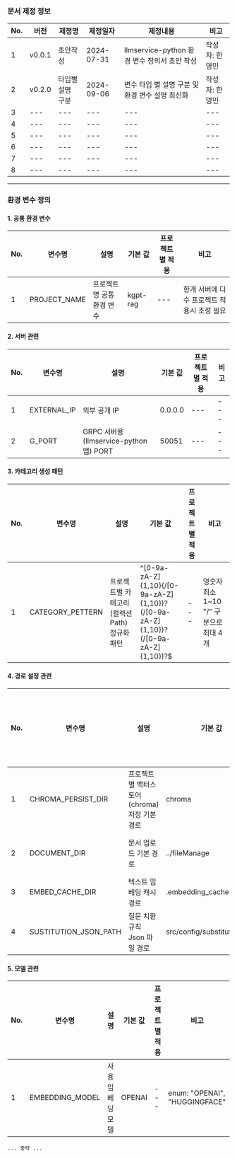 ### 문서 제정 정보
| No. | 버전     | 제정명       | 제정일자       | 제정내용                              | 비고       |
|-----|--------|-----------|------------|-----------------------------------|----------|
| 1   | v0.0.1 | 초안작성      | 2024-07-31 | llmservice-python 환경 변수 정의서 초안 작성 | 작성자: 한영민 |
| 2   | v0.2.0 | 타입별 설명 구분 | 2024-09-06 | 변수 타입 별 설명 구분 및 환경 변수 설명 최신화      | 작성자: 한영민 |
| 3   | ---    | ---       | ---        | ---                               | ---      |
| 4   | ---    | ---       | ---        | ---                               | ---      |
| 5   | ---    | ---       | ---        | ---                               | ---      |
| 6   | ---    | ---       | ---        | ---                               | ---      |
| 7   | ---    | ---       | ---        | ---                               | ---      |
| 8   | ---    | ---       | ---        | ---                               | ---      |

---

### 환경 변수 정의
#### 1. 공통 환경 변수
| No. | 변수명                        | 설명                                 | 기본 값                                                                                  | 프로젝트 별 적용 | 비고                                                                           |
|-----|----------------------------|------------------------------------|---------------------------------------------------------------------------------------|-----------------------------------|------------------------------------------------------------------------------|
| 1   | PROJECT_NAME           | 프로젝트명 공통 환경 변수                    | kgpt-rag                                                                              | ---                               | 한개 서버에 다수 프로젝트 적용시 조정 필요                                                     |

#### 2. 서버 관련
| No. | 변수명                        | 설명                                 | 기본 값                                                                                  | 프로젝트 별 적용 | 비고                                                                           |
|-----|----------------------------|------------------------------------|---------------------------------------------------------------------------------------|-----------------------------------|------------------------------------------------------------------------------|
| 1   | EXTERNAL_IP                | 외부 공개 IP                           | 0.0.0.0                                                                               | ---                               | ---                                                                          |
| 2   | G_PORT                     | GRPC 서버용(llmservice-python 앱) PORT | 50051                                                                                 | ---                               | ---                                                                          |

#### 3. 카테고리 생성 패턴
| No. | 변수명                        | 설명                                 | 기본 값                                                                                  | 프로젝트 별 적용 | 비고                                                                           |
|-----|----------------------------|------------------------------------|---------------------------------------------------------------------------------------|-----------------------------------|------------------------------------------------------------------------------|
| 1   | CATEGORY_PETTERN           | 프로젝트별 카테고리(컬렉션 Path) 정규화 패턴        | ^[0-9a-zA-Z]{1,10}(\/[0-9a-zA-Z]{1,10})?(\/[0-9a-zA-Z]{1,10})?(\/[0-9a-zA-Z]{1,10})?$ | ---                               | 영숫자 최소 1~10 "/" 구분으로 최대 4개                                                   |

#### 4. 경로 설정 관련
| No. | 변수명                        | 설명                           | 기본 값                                                                                  | 프로젝트 별 적용 | 비고                                                                           |
|-----|----------------------------|------------------------------|---------------------------------------------------------------------------------------|-----------------------------------|------------------------------------------------------------------------------|
| 1   | CHROMA_PERSIST_DIR         | 프로젝트별 백터스토어(chroma) 저장 기본 경로 | chroma                                                                                | ---                               | 기본: {app_root_pach}/chroma                                                   |
| 2   | DOCUMENT_DIR               | 문서 업로드 기본 경로                 | ../fileManage                                                                         | ---                               | 기본: {app_root_pach}/../fileManage<br />통신 하는 백엔드 업로드 경로와 마운트 된 경로 사용         |
| 3   | EMBED_CACHE_DIR            | 텍스트 임베딩 캐시 경로                | .embedding_cache                                                                      | ---                               | ---                                                                          |
| 4   | SUSTITUTION_JSON_PATH            | 질문 치환 규칙 Json 파일 경로          | src/config/substitution.json                                                                      | ---                               | ---                                                                          |

#### 5. 모델 관련
| No. | 변수명                        | 설명               | 기본 값                                                                                  | 프로젝트 별 적용 | 비고                                                                          |
|-----|----------------------------|------------------|---------------------------------------------------------------------------------------|-----------------------------------|-----------------------------------------------------------------------------|
| 1   | EMBEDDING_MODEL            | 사용 임베딩 모델        | OPENAI                                                                                | ---                               | enum: "OPENAI", "HUGGINGFACE"                                               |


`... 중략 ...`
